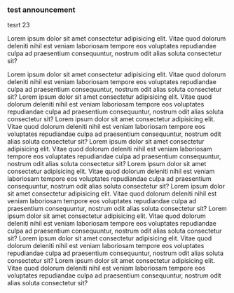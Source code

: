 ### test announcement

tesrt 23


Lorem ipsum dolor sit amet consectetur adipisicing elit. Vitae quod dolorum deleniti nihil est veniam laboriosam tempore eos voluptates repudiandae culpa ad praesentium consequuntur, nostrum odit alias soluta consectetur sit?

Lorem ipsum dolor sit amet consectetur adipisicing elit. Vitae quod dolorum deleniti nihil est veniam laboriosam tempore eos voluptates repudiandae culpa ad praesentium consequuntur, nostrum odit alias soluta consectetur sit? Lorem ipsum dolor sit amet consectetur adipisicing elit. Vitae quod dolorum deleniti nihil est veniam laboriosam tempore eos voluptates repudiandae culpa ad praesentium consequuntur, nostrum odit alias soluta consectetur sit? Lorem ipsum dolor sit amet consectetur adipisicing elit. Vitae quod dolorum deleniti nihil est veniam laboriosam tempore eos voluptates repudiandae culpa ad praesentium consequuntur, nostrum odit alias soluta consectetur sit? Lorem ipsum dolor sit amet consectetur adipisicing elit. Vitae quod dolorum deleniti nihil est veniam laboriosam tempore eos voluptates repudiandae culpa ad praesentium consequuntur, nostrum odit alias soluta consectetur sit? Lorem ipsum dolor sit amet consectetur adipisicing elit. Vitae quod dolorum deleniti nihil est veniam laboriosam tempore eos voluptates repudiandae culpa ad praesentium consequuntur, nostrum odit alias soluta consectetur sit? Lorem ipsum dolor sit amet consectetur adipisicing elit. Vitae quod dolorum deleniti nihil est veniam laboriosam tempore eos voluptates repudiandae culpa ad praesentium consequuntur, nostrum odit alias soluta consectetur sit? Lorem ipsum dolor sit amet consectetur adipisicing elit. Vitae quod dolorum deleniti nihil est veniam laboriosam tempore eos voluptates repudiandae culpa ad praesentium consequuntur, nostrum odit alias soluta consectetur sit? Lorem ipsum dolor sit amet consectetur adipisicing elit. Vitae quod dolorum deleniti nihil est veniam laboriosam tempore eos voluptates repudiandae culpa ad praesentium consequuntur, nostrum odit alias soluta consectetur sit? Lorem ipsum dolor sit amet consectetur adipisicing elit. Vitae quod dolorum deleniti nihil est veniam laboriosam tempore eos voluptates repudiandae culpa ad praesentium consequuntur, nostrum odit alias soluta consectetur sit?